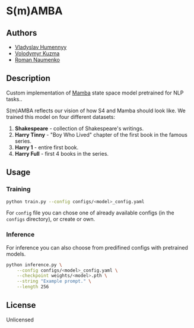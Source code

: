 # S(m)AMBA

## Authors
- [Vladyslav Humennyy](https://github.com/Tuchis)
- [Volodymyr Kuzma](https://github.com/Kuzmarg)
- [Roman Naumenko](https://github.com/Raspy-Py)



## Description

Custom implementation of [Mamba](https://github.com/state-spaces/mamba) state space model pretrained for NLP tasks..

S(m)AMBA reflects our vision of how S4 and Mamba should look like.
We trained this model on four different datasets:
1. **Shakespeare** - collection of Shakespeare's writings.
2. **Harry Tinny** - "Boy Who Lived" chapter of the first book in the famous series.
3. **Harry 1** - entire first book.
4. **Harry Full** - first 4 books in the series.


## Usage

### Training

```bash
python train.py --config configs/<model>_config.yaml
```

For `config` file you can chose one of already available configs (in the `configs` directory), or create or own.

### Inference

For inference you can also choose from predifined configs with pretrained models.
```bash
python inference.py \
    --config configs/<model>_config.yaml \
    --checkpoint weights/<model>.pth \
    --string "Example prompt." \
    --length 256
```

## License

Unlicensed